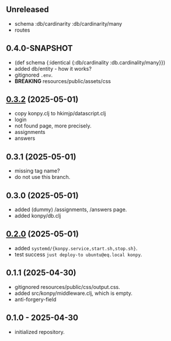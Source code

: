 ## Unreleased

- schema
  :db/cardinarity :db/cardinarity/many
- routes


## 0.4.0-SNAPSHOT

- (def schema {:identical {:db/cardinality :db.cardinality/many}})
- added db/entity - how it works?
- gitignored `.env`.
- **BREAKING** resources/public/assets/css

## [0.3.2] (2025-05-01)

- copy konpy.clj to hkimjp/datascript.clj
- login
- not found page, more precisely.
- assignments
- answers

## 0.3.1 (2025-05-01)

- missing tag name?
- do not use this branch.

## 0.3.0 (2025-05-01)

- added (dummy) /assignments, /answers page.
- added konpy/db.clj

## [0.2.0] (2025-05-01)

- added `systemd/{konpy.service,start.sh,stop.sh}`.
- test success `just deploy-to ubuntu@eq.local konpy`.

## 0.1.1 (2025-04-30)

- gitignored resources/public/css/output.css.
- added src/konpy/middleware.clj, which is empty.
- anti-forgery-field

## 0.1.0 - 2025-04-30

- initialized repository.

[0.4.0]: https://github.com/hkimjp/konpy/compare/0.3.2...0.4.0
[0.3.2]: https://github.com/hkimjp/konpy/compare/0.2.0...0.3.2
[0.2.0]: https://github.com/hkimjp/konpy/compare/0.1.0...0.2.0
